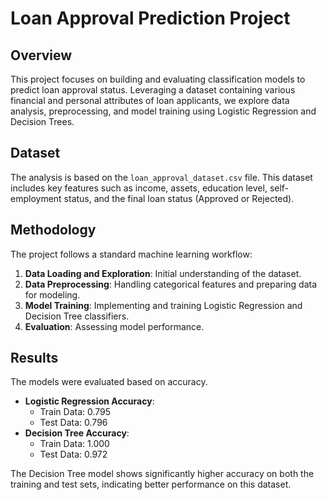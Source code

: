 # Loan Approval Prediction Project

## Overview

This project focuses on building and evaluating classification models to predict loan approval status. Leveraging a dataset containing various financial and personal attributes of loan applicants, we explore data analysis, preprocessing, and model training using Logistic Regression and Decision Trees.

## Dataset

The analysis is based on the `loan_approval_dataset.csv` file. This dataset includes key features such as income, assets, education level, self-employment status, and the final loan status (Approved or Rejected).

## Methodology

The project follows a standard machine learning workflow:
1.  **Data Loading and Exploration**: Initial understanding of the dataset.
2.  **Data Preprocessing**: Handling categorical features and preparing data for modeling.
3.  **Model Training**: Implementing and training Logistic Regression and Decision Tree classifiers.
4.  **Evaluation**: Assessing model performance.

## Results

The models were evaluated based on accuracy.

-   **Logistic Regression Accuracy**:
    -   Train Data: 0.795
    -   Test Data: 0.796
-   **Decision Tree Accuracy**:
    -   Train Data: 1.000
    -   Test Data: 0.972

The Decision Tree model shows significantly higher accuracy on both the training and test sets, indicating better performance on this dataset.
